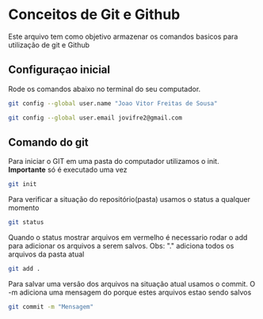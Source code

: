 # Conceitos de Git e Github
Este arquivo tem como objetivo armazenar os comandos basicos para utilização de git e Github

## Configuraçao inicial
Rode os comandos abaixo no terminal do seu computador.
```bash
git config --global user.name "Joao Vitor Freitas de Sousa"

git config --global user.email jovifre2@gmail.com
```

## Comando do git
Para iniciar o GIT em uma pasta do computador utilizamos o init.
**Importante** só é executado uma vez
```bash
git init

```

Para verificar a situação do repositório(pasta)
usamos o status a qualquer momento
```bash
git status
```

Quando o status mostrar arquivos em vermelho é necessario rodar o add para adicionar os arquivos a serem salvos.
Obs: "." adiciona todos os arquivos da pasta atual
```bash
git add .
```

Para salvar uma versão dos arquivos na situação atual usamos o commit.
O -m adiciona uma mensagem do porque estes arquivos estao sendo salvos
```bash
git commit -m "Mensagem"
```